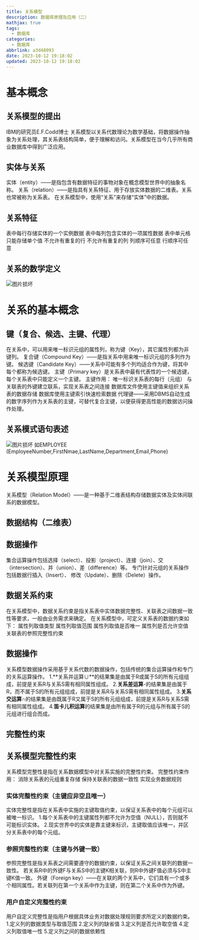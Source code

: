 ```yaml
---
title: 关系模型
description: 数据库原理及应用（二）
mathjax: true
tags:
  - 数据库
categories:
  - 数据库
abbrlink: a3d48093
date: 2023-10-12 19:18:02
updated: 2023-10-12 19:18:02
---
```

# 基本概念
## 关系模型的提出
IBM的研究员E.F.Codd博士
关系模型以关系代数理论为数学基础，将数据操作抽象为关系处理，其关系表结构简单，便于理解和访问。关系模型在当今几乎所有商业数据库中得到广泛应用。
## 实体与关系
实体（entity）——是指包含有数据特征的事物对象在概念模型世界中的抽象名称。
关系（relation）——是指具有关系特征、用于存放实体数据的二维表。关系也常被称为关系表。
在关系模型中，使用“关系”来存储“实体”中的数据。
## 关系特征
 表中每行存储实体的一个实例数据
 表中每列包含实体的一项属性数据
 表中单元格只能存储单个值
 不允许有重复的行
 不允许有重复的列
 列顺序可任意
 行顺序可任意
## 关系的数学定义
<img src="/post-img/Pasted image 20230826193526.png" alt="图片损坏" style="zoom:100%;" />

# 关系的基本概念
## 键（复合、候选、主键、代理）
在关系中，可以用来唯一标识元组的属性列，称为键（Key），其它属性列都为非键列。
复合键（Compound Key）——是指关系中用来唯一标识元组的多列作为键。
候选键（Candidate Key）——关系中可能有多个列均适合作为键，将其中每个都称为候选键。
主键（Primary key）是关系表中最有代表性的一个候选键，每个关系表中只能定义一个主键。
主键作用：
 唯一标识关系表的每行（元组）
 与关联表的外键建立联系，实现关系表之间连接
 数据库文件使用主键值来组织关系表的数据存储
 数据库使用主键索引快速检索数据
代理键——采用DBMS自动生成的数字序列作为关系表的主键，可替代复合主键，以便获得更高性能的数据访问操作处理。
## 关系模式语句表述
<img src="/post-img/Pasted image 20230826193748.png" alt="图片损坏" style="zoom:100%;" />
如EMPLOYEE (EmployeeNumber,FirstNmae,LastName,Department,Email,Phone)

# 关系模型原理
关系模型（Relation Model）——是一种基于二维表结构存储数据实体及实体间联系的数据模型。
## 数据结构（二维表）
## 数据操作
集合运算操作包括选择（select）、投影（project）、连接（join）、交（intersection）、并（union）、差（difference）等。
专门针对元组的关系操作包括数据行插入（Insert）、 修改（Update）、删除（Delete）操作。

## 数据关系约束
在关系模型中，数据关系约束是指关系表中实体数据完整性、关联表之间数据一致性等要求，一般由业务需求来确定。
在关系模型中，可定义关系表的数据约束如下：
 属性列取值类型
 属性列取值范围
 属性列取值是否唯一
 属性列是否允许空值
 关联表的参照完整性约束
## 数据操作
关系模型数据操作采用基于关系代数的数据操作，包括传统的集合运算操作和专门的关系运算操作。
1.**关系并运算∪**的结果集是由属于R或属于S的所有元组组成，前提是关系R与关系S需有相同属性组成。
2.**关系差运算**-的结果集是由属于R，而不属于S的所有元组组成，前提是关系R与关系S需有相同属性组成。
3.**关系交运算**∩的结果集是由既属于R又属于S的所有元组组成，前提是关系R与关系S需有相同属性组成。
4.**笛卡儿积运算**的结果集是由所有属于R的元组与所有属于S的元组进行组合而成。
## 完整性约束
## 关系模型完整性约束
关系模型完整性是指在关系数据模型中对关系实施的完整性约束。
完整性约束作用：
 消除关系表的元组重复存储
 保持关联表的数据一致性
 实现业务数据规则
### 实体完整性约束（主键应非空且唯一）
实体完整性是指在关系表中实施的主键取值约束，以保证关系表中的每个元组可以被唯一标识。
1.每个关系表中的主键属性列都不允许为空值（NULL），否则就不可能标识实体。
2.现实世界中的实体是靠主键来标识，主键取值应该唯一，并区分关系表中的每个元组。

### 参照完整性约束（主键与外键一致）
参照完整性是指关系表之间需要遵守的数据约束，以保证关系之间关联列的数据一致性。
若关系R中的外键F与关系S中的主键K相关联，则R中外键F值必须与S中主键K值一致。
外键（Foreign key）——在关联的两个关系中，它们具有一个或多个相同属性。若关联列在第一个关系中作为主键，则在第二个关系中作为外键。
### 用户自定义完整性约束
用户自定义完整性是指用户根据具体业务对数据处理规则要求所定义的数据约束。
1.定义列的数据类型与取值范围
2.定义列的缺省值
3.定义列是否允许取空值
4.定义列取值唯一性
5.定义列之间的数据依赖性
